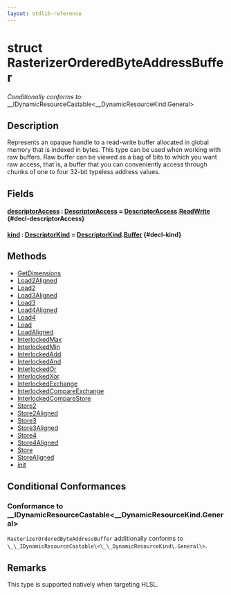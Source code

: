 ```yaml
---
layout: stdlib-reference
---
```


# struct RasterizerOrderedByteAddressBuffer

*Conditionally conforms to:* \_\_IDynamicResourceCastable\<\_\_DynamicResourceKind\.General\>

## Description

Represents an opaque handle to a read-write buffer allocated in global memory that is indexed in bytes.
This type can be used when working with raw buffers. Raw buffer can be viewed as a bag of bits to
which you want raw access, that is, a buffer that you can conveniently access through chunks of one to
four 32-bit typeless address values.

## Fields

#### [descriptorAccess](/stdlib-reference/types/rasterizerorderedbyteaddressbuffer-0ahls/descriptoraccess-a) : [DescriptorAccess](/stdlib-reference/types/descriptoraccess-0a/index) = [DescriptorAccess](/stdlib-reference/types/descriptoraccess-0a/index)\.[ReadWrite](/stdlib-reference/types/descriptoraccess-0a/index#decl-ReadWrite) {#decl-descriptorAccess}
#### [kind](/stdlib-reference/types/rasterizerorderedbyteaddressbuffer-0ahls/kind) : [DescriptorKind](/stdlib-reference/types/descriptorkind-0a/index) = [DescriptorKind](/stdlib-reference/types/descriptorkind-0a/index)\.[Buffer](/stdlib-reference/types/descriptorkind-0a/index#decl-Buffer) {#decl-kind}

## Methods

* [GetDimensions](/stdlib-reference/types/rasterizerorderedbyteaddressbuffer-0ahls/getdimensions-03)
* [Load2Aligned](/stdlib-reference/types/rasterizerorderedbyteaddressbuffer-0ahls/load2aligned-05)
* [Load2](/stdlib-reference/types/rasterizerorderedbyteaddressbuffer-0ahls/load2-0)
* [Load3Aligned](/stdlib-reference/types/rasterizerorderedbyteaddressbuffer-0ahls/load3aligned-05)
* [Load3](/stdlib-reference/types/rasterizerorderedbyteaddressbuffer-0ahls/load3-0)
* [Load4Aligned](/stdlib-reference/types/rasterizerorderedbyteaddressbuffer-0ahls/load4aligned-05)
* [Load4](/stdlib-reference/types/rasterizerorderedbyteaddressbuffer-0ahls/load4-0)
* [Load](/stdlib-reference/types/rasterizerorderedbyteaddressbuffer-0ahls/load-0)
* [LoadAligned](/stdlib-reference/types/rasterizerorderedbyteaddressbuffer-0ahls/loadaligned-04)
* [InterlockedMax](/stdlib-reference/types/rasterizerorderedbyteaddressbuffer-0ahls/interlockedmax-0b)
* [InterlockedMin](/stdlib-reference/types/rasterizerorderedbyteaddressbuffer-0ahls/interlockedmin-0b)
* [InterlockedAdd](/stdlib-reference/types/rasterizerorderedbyteaddressbuffer-0ahls/interlockedadd-0b)
* [InterlockedAnd](/stdlib-reference/types/rasterizerorderedbyteaddressbuffer-0ahls/interlockedand-0b)
* [InterlockedOr](/stdlib-reference/types/rasterizerorderedbyteaddressbuffer-0ahls/interlockedor-0b)
* [InterlockedXor](/stdlib-reference/types/rasterizerorderedbyteaddressbuffer-0ahls/interlockedxor-0b)
* [InterlockedExchange](/stdlib-reference/types/rasterizerorderedbyteaddressbuffer-0ahls/interlockedexchange-0b)
* [InterlockedCompareExchange](/stdlib-reference/types/rasterizerorderedbyteaddressbuffer-0ahls/interlockedcompareexchange-0bi)
* [InterlockedCompareStore](/stdlib-reference/types/rasterizerorderedbyteaddressbuffer-0ahls/interlockedcomparestore-0bi)
* [Store2](/stdlib-reference/types/rasterizerorderedbyteaddressbuffer-0ahls/store2-0)
* [Store2Aligned](/stdlib-reference/types/rasterizerorderedbyteaddressbuffer-0ahls/store2aligned-06)
* [Store3](/stdlib-reference/types/rasterizerorderedbyteaddressbuffer-0ahls/store3-0)
* [Store3Aligned](/stdlib-reference/types/rasterizerorderedbyteaddressbuffer-0ahls/store3aligned-06)
* [Store4](/stdlib-reference/types/rasterizerorderedbyteaddressbuffer-0ahls/store4-0)
* [Store4Aligned](/stdlib-reference/types/rasterizerorderedbyteaddressbuffer-0ahls/store4aligned-06)
* [Store](/stdlib-reference/types/rasterizerorderedbyteaddressbuffer-0ahls/store-0)
* [StoreAligned](/stdlib-reference/types/rasterizerorderedbyteaddressbuffer-0ahls/storealigned-05)
* [init](/stdlib-reference/types/rasterizerorderedbyteaddressbuffer-0ahls/init)

## Conditional Conformances

### Conformance to \_\_IDynamicResourceCastable\<\_\_DynamicResourceKind\.General\>
`RasterizerOrderedByteAddressBuffer` additionally conforms to `\_\_IDynamicResourceCastable\<\_\_DynamicResourceKind\.General\>`.
## Remarks


This type is supported natively when targeting HLSL.


